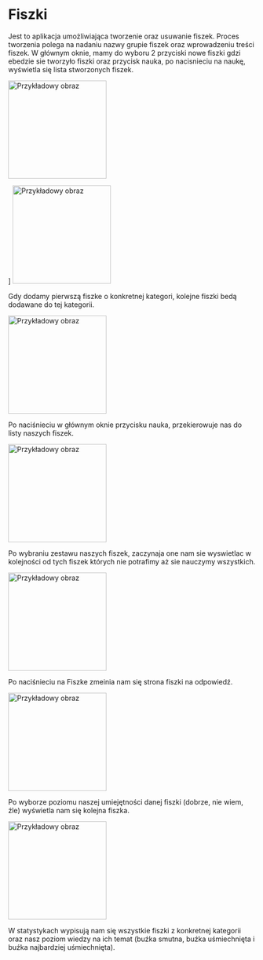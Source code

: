 # Fiszki

Jest to aplikacja umożliwiająca tworzenie oraz usuwanie fiszek. Proces tworzenia polega na nadaniu nazwy grupie fiszek oraz wprowadzeniu treści fiszek. W głównym oknie, mamy do wyboru 2 przyciski nowe fiszki gdzi ebedzie sie tworzyło fiszki oraz przycisk nauka, po nacisnieciu na naukę, wyświetla się lista stworzonych fiszek. 

<img src="https://github.com/Jey0204/Fiszki/assets/130754053/94f014b8-3f97-403a-bb34-c08e42d1c0a2" alt="Przykładowy obraz" width="200" height="auto">

]
<img src="https://github.com/Jey0204/Fiszki/assets/130754053/b7829965-0b66-4867-bca4-7c70324de7dc" alt="Przykładowy obraz" width="200" height="auto">


Gdy dodamy pierwszą fiszke o konkretnej kategori, kolejne fiszki bedą dodawane do tej kategorii.

<img src="https://github.com/Jey0204/Fiszki/assets/130754053/73336e2d-2b9f-4d3f-b07f-181c964d1d1c" alt="Przykładowy obraz" width="200" height="auto">

Po naciśnieciu w głównym oknie przycisku nauka, przekierowuje nas do listy naszych fiszek.

<img src="https://github.com/Jey0204/Fiszki/assets/130754053/9467af09-dad6-41d4-92aa-d445c060a667" alt="Przykładowy obraz" width="200" height="auto">

Po wybraniu zestawu naszych fiszek, zaczynaja one nam sie wyswietlac w kolejności od tych fiszek których nie potrafimy aż sie nauczymy wszystkich.

<img src="https://github.com/Jey0204/Fiszki/assets/130754053/03152215-3a09-4416-a0fb-a44d0d118df8" alt="Przykładowy obraz" width="200" height="auto">

Po naciśnieciu na Fiszke zmeinia nam się strona fiszki na odpowiedź.

<img src="https://github.com/Jey0204/Fiszki/assets/130754053/c23317cc-5f32-4ac2-ad28-e8c0a57839dd" alt="Przykładowy obraz" width="200" height="auto">

Po wyborze poziomu naszej umiejętności danej fiszki (dobrze, nie wiem, źle) wyświetla nam się kolejna fiszka.

<img src="https://github.com/Jey0204/Fiszki/assets/130754053/586e5754-b858-440c-84e0-1ca705024d8d" alt="Przykładowy obraz" width="200" height="auto">

W statystykach wypisują nam się wszystkie fiszki z konkretnej kategorii oraz nasz poziom wiedzy na ich temat (buźka smutna, buźka uśmiechnięta i buźka najbardziej uśmiechnięta).
